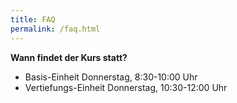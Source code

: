```yaml
---
title: FAQ
permalink: /faq.html
---
```


**Wann findet der Kurs statt?**
  * Basis-Einheit Donnerstag, 8:30-10:00 Uhr
  * Vertiefungs-Einheit Donnerstag, 10:30-12:00 Uhr

